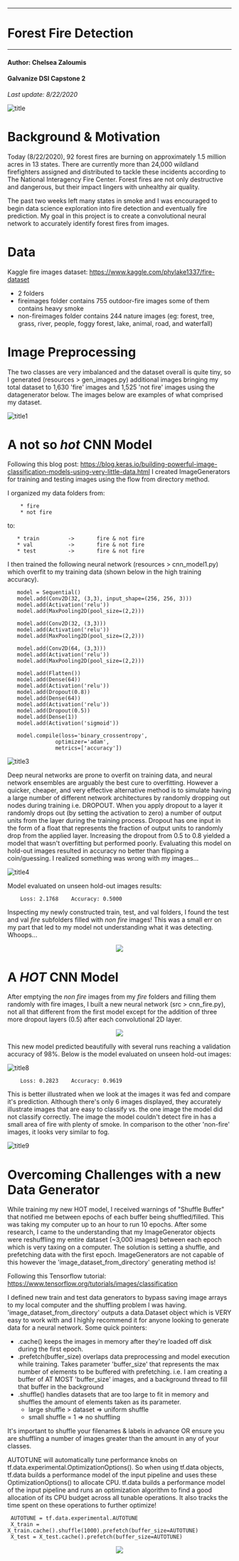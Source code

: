 **********************************************
# Forest Fire Detection
**********************************************

#### Author: Chelsea Zaloumis
#### Galvanize DSI Capstone 2
*Last update: 8/22/2020*

![title](images/cawildfire.jpeg)

# Background & Motivation

Today (8/22/2020), 92 forest fires are burning on approximately 1.5 million acres in 13 states. There are currently more than 24,000 wildland firefighters assigned and distributed to tackle these incidents according to The National Interagency Fire Center. Forest fires are not only destructive and dangerous, but their impact lingers with unhealthy air quality. 

The past two weeks left many states in smoke and I was encouraged to begin data science exploration into fire detection and eventually fire prediction. My goal in this project is to create a convolutional neural network to accurately identify forest fires from images.

# Data

Kaggle fire images dataset: https://www.kaggle.com/phylake1337/fire-dataset
 * 2 folders
 * fireimages folder contains 755 outdoor-fire images some of them contains heavy smoke
 * non-fireimages folder contains 244 nature images (eg: forest, tree, grass, river, people, foggy forest, lake, animal, road, and waterfall)

# Image Preprocessing

The two classes are very imbalanced and the dataset overall is quite tiny, so I generated (resources > gen_images.py) additional images bringing my total dataset to 1,630 'fire' images and 1,525 'not fire' images using the datagenerator below. The images below are examples of what comprised my dataset.

 ![title1](images/view_array_ex2x3.jpeg)
 
 # A not so *hot* CNN Model
 
Following this blog post: https://blog.keras.io/building-powerful-image-classification-models-using-very-little-data.html I created ImageGenerators for training and testing images using the flow from directory method.

I organized my data folders from:

        * fire
        * not fire
        
 to:
 
       * train         ->       fire & not fire
       * val           ->       fire & not fire
       * test          ->       fire & not fire
 

I then trained the following neural network (resources > cnn_model1.py) which overfit to my training data (shown below in the high training accuracy).

 ```
    model = Sequential()
    model.add(Conv2D(32, (3,3), input_shape=(256, 256, 3))) 
    model.add(Activation('relu'))
    model.add(MaxPooling2D(pool_size=(2,2)))

    model.add(Conv2D(32, (3,3)))
    model.add(Activation('relu'))
    model.add(MaxPooling2D(pool_size=(2,2)))

    model.add(Conv2D(64, (3,3)))
    model.add(Activation('relu'))
    model.add(MaxPooling2D(pool_size=(2,2)))

    model.add(Flatten())
    model.add(Dense(64))
    model.add(Activation('relu'))
    model.add(Dropout(0.8))
    model.add(Dense(64))
    model.add(Activation('relu'))
    model.add(Dropout(0.5))
    model.add(Dense(1))
    model.add(Activation('sigmoid'))
    
    model.compile(loss='binary_crossentropy',
                optimizer='adam',
                metrics=['accuracy'])
```
 
 ![title3](images/overfittingmodel.jpeg)
 
Deep neural networks are prone to overfit on training data, and neural network ensembles are arguably the best cure to overfitting. However a quicker, cheaper, and very effective alternative method is to simulate having a large number of different network architectures by randomly dropping out nodes during training i.e. DROPOUT. When you apply dropout to a layer it randomly drops out (by setting the activation to zero) a number of output units from the layer during the training process. Dropout has one input in the form of a float that represents the fraction of output units to randomly drop from the applied layer. Increasing the dropout from 0.5 to 0.8 yielded a model that wasn't overfitting but performed poorly. Evaluating this model on hold-out images resulted in accuracy no better than flipping a coin/guessing. I realized something was wrong with my images...  

 ![title4](images/softmaxdropoutmodel.jpeg)

Model evaluated on unseen hold-out images results:

        Loss: 2.1768    Accuracy: 0.5000

Inspecting my newly constructed train, test, and val folders, I found the test and val *fire* subfolders filled with *non fire* images! This was a small err on my part that led to my model not understanding what it was detecting. Whoops...
 <p align="center">
 <img src="https://github.com/czaloumi/fire/blob/master/images/tenor.gif" />
 </p>

# A *HOT* CNN Model

After emptying the *non fire* images from my *fire* folders and filling them randomly with fire images, I built a new neural network (src > cnn_fire.py), not all that different from the first model except for the addition of three more dropout layers (0.5) after each convolutional 2D layer.
 <p align="center">
 <img src="https://github.com/czaloumi/fire/blob/master/images/m2_summary.png" />
 </p>
This new model predicted beautifully with several runs reaching a validation accuracy of 98%. Below is the model evaluated on unseen hold-out images:

 ![title8](images/m2.jpeg)

        Loss: 0.2823    Accuracy: 0.9619
 
This is better illustrated when we look at the images it was fed and compare it's prediction. Although there's only 6 images displayed, they accurately illustrate images that are easy to classify vs. the one image the model did not classify correctly. The image the model couldn't detect fire in has a small area of fire with plenty of smoke. In comparison to the other 'non-fire' images, it looks very similar to fog.

 ![title9](images/m2testonholdout.jpeg)

# Overcoming Challenges with a new Data Generator

While training my new HOT model, I received warnings of "Shuffle Buffer" that notified me between epochs of each buffer being shuffled/filled. This was taking my computer up to an hour to run 10 epochs. After some research, I came to the understanding that my ImageGenerator objects were reshuffling my entire dataset (~3,000 images) between each epoch which is very taxing on a computer. The solution is setting a shuffle, and prefetching data with the first epoch. ImageGenerators are not capable of this however the 'image_dataset_from_directory' generating method is!

Following this Tensorflow tutorial: https://www.tensorflow.org/tutorials/images/classification

I defined new train and test data generators to bypass saving image arrays to my local computer and the shuffling problem I was having. 'image_dataset_from_directory' outputs a data.Dataset object which is VERY easy to work with and I highly recommend it for anyone looking to generate data for a neural network. Some quick pointers:

  * .cache() keeps the images in memory after they're loaded off disk during the first epoch.
  * .prefetch(buffer_size) overlaps data preprocessing and model execution while training. Takes parameter 'buffer_size' that represents the max number of elements to be buffered with prefetching. 
    i.e. I am creating a buffer of AT MOST 'buffer_size' images, and a background thread to fill that buffer in the background
  * .shuffle() handles datasets that are too large to fit in memory and shuffles the amount of elements taken as its parameter.
    * large shuffle > dataset   =>   uniform shuffle
    * small shuffle = 1   =>  no shuffling

It's important to shuffle your filenames & labels in advance OR ensure you are shuffling a number of images greater than the amount in any of your classes. 

AUTOTUNE will automatically tune performance knobs on tf.data.experimental.OptimizationOptions(). So when using tf.data objects, tf.data builds a performance model of the input pipeline and uses these OptimizationOptions() to allocate CPU. tf.data builds a performance model of the input pipeline and runs an optimization algorithm to find a good allocation of its CPU budget across all tunable operations. It also tracks the time spent on these operations to further optimize!

```
 AUTOTUNE = tf.data.experimental.AUTOTUNE
 X_train = X_train.cache().shuffle(1000).prefetch(buffer_size=AUTOTUNE)
 X_test = X_test.cache().prefetch(buffer_size=AUTOTUNE)
```
 <p align="center">
 <img src="https://github.com/czaloumi/fire/blob/master/images/giphy.gif" />
 </p>

